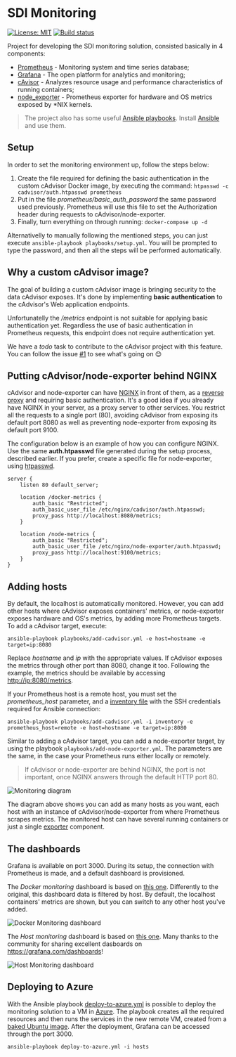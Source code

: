 # SDI Monitoring

[![License: MIT](https://img.shields.io/badge/License-MIT-yellow.svg)](https://opensource.org/licenses/MIT) [![Build status](https://travis-ci.org/savvydatainsights/monitoring.svg?branch=master)](https://travis-ci.org/savvydatainsights/monitoring)

Project for developing the SDI monitoring solution, consisted basically in 4 components:

- [Prometheus](https://prometheus.io) - Monitoring system and time series database;
- [Grafana](https://grafana.com) - The open platform for analytics and monitoring;
- [cAvisor](https://github.com/google/cadvisor) - Analyzes resource usage and performance characteristics of running containers;
- [node_exporter](https://github.com/prometheus/node_exporter) - Prometheus exporter for hardware and OS metrics exposed by *NIX kernels.

> The project also has some useful [Ansible playbooks](playbooks). Install [Ansible](https://www.ansible.com) and use them.

## Setup

In order to set the monitoring environment up, follow the steps below:

1. Create the file required for defining the basic authentication in the custom cAdvisor Docker image, by executing the command: `htpasswd -c cadvisor/auth.htpasswd prometheus`
2. Put in the file *prometheus/basic_auth_password* the same password used previously. Prometheus will use this file to set the Authorization header during requests to cAdvisor/node-exporter.
3. Finally, turn everything on through running: `docker-compose up -d`

Alternativelly to manually following the mentioned steps, you can just execute `ansible-playbook playbooks/setup.yml`. You will be prompted to type the password, and then all the steps will be performed automatically.

## Why a custom cAdvisor image?

The goal of building a custom cAdvisor image is bringing security to the data cAdvisor exposes. It's done by implementing **basic authentication** to the cAdvisor's Web application endpoints.

Unfortunatelly the */metrics* endpoint is not suitable for applying basic authentication yet. Regardless the use of basic authentication in Prometheus requests, this endpoint does not require authentication yet.

We have a *todo* task to contribute to the cAdvisor project with this feature. You can follow the issue [#1](https://github.com/savvydatainsights/monitoring/issues/1) to see what's going on :blush:

## Putting cAdvisor/node-exporter behind NGINX

cAdvisor and node-exporter can have [NGINX](https://www.nginx.com) in front of them, as a [reverse proxy](https://en.wikipedia.org/wiki/Reverse_proxy) and requiring basic authentication. It's a good idea if you already have NGINX in your server, as a proxy server to other services. You restrict all the requests to a single port (80), avoiding cAdvisor from exposing its default port 8080 as well as preventing node-exporter from exposing its default port 9100.

The configuration below is an example of how you can configure NGINX. Use the same **auth.htpasswd** file generated during the setup process, described earlier. If you prefer, create a specific file for node-exporter, using [htpasswd](https://httpd.apache.org/docs/2.4/programs/htpasswd.html).

```nginx
server {
    listen 80 default_server;

    location /docker-metrics {
        auth_basic "Restricted";
        auth_basic_user_file /etc/nginx/cadvisor/auth.htpasswd;
        proxy_pass http://localhost:8080/metrics;
    }

    location /node-metrics {
        auth_basic "Restricted";
        auth_basic_user_file /etc/nginx/node-exporter/auth.htpasswd;
        proxy_pass http://localhost:9100/metrics;
    }
}
```

## Adding hosts

By default, the localhost is automatically monitored. However, you can add other hosts where cAdvisor exposes containers' metrics, or node-exporter exposes hardware and OS's metrics, by adding more Prometheus targets. To add a cAdvisor target, execute:

`ansible-playbook playbooks/add-cadvisor.yml -e host=hostname -e target=ip:8080`

Replace *hostname* and *ip* with the appropriate values. If cAdvisor exposes the metrics through other port than 8080, change it too. Following the example, the metrics should be available by accessing <http://ip:8080/metrics>.

If your Prometheus host is a remote host, you must set the *prometheus_host* parameter, and a [inventory file](https://docs.ansible.com/ansible/latest/user_guide/intro_inventory.html) with the SSH credentials required for Ansible connection:

`ansible-playbook playbooks/add-cadvisor.yml -i inventory -e prometheus_host=remote -e host=hostname -e target=ip:8080`

Similar to adding a cAdvisor target, you can add a node-exporter target, by using the playbook `playbooks/add-node-exporter.yml`. The parameters are the same, in the case your Prometheus runs either locally or remotely.

> If cAdvisor or node-exporter are behind NGINX, the port is not important, once NGINX answers through the default HTTP port 80.

![Monitoring diagram](https://dev.savvydatainsights.co.uk/nexus/repository/savvy/files/sdi-monitoring.png)

The diagram above shows you can add as many hosts as you want, each host with an instance of cAdvisor/node-exporter from where Prometheus scrapes metrics. The monitored host can have several running containers or just a single [exporter](https://prometheus.io/docs/instrumenting/exporters) component.

## The dashboards

Grafana is available on port 3000. During its setup, the connection with Prometheus is made, and a default dashboard is provisioned.

The *Docker monitoring* dashboard is based on [this one](https://grafana.com/dashboards/193). Differently to the original, this dashboard data is filtered by host. By default, the localhost containers' metrics are shown, but you can switch to any other host you've added.

![Docker Monitoring dashboard](https://dev.savvydatainsights.co.uk/nexus/repository/savvy/files/docker-dashboard.png)

The *Host monitoring* dashboard is based on [this one](https://grafana.com/dashboards/6014). Many thanks to the community for sharing excellent dasboards on <https://grafana.com/dashboards>!

![Host Monitoring dashboard](https://dev.savvydatainsights.co.uk/nexus/repository/savvy/files/host-dashboard.png)

## Deploying to Azure

With the Ansible playbook [deploy-to-azure.yml](deploy-to-azure.yml) is possible to deploy the monitoring solution to a VM in [Azure](https://azure.microsoft.com). The playbook creates all the required resources and then runs the services in the new remote VM, created from a [baked Ubuntu image](https://github.com/savvydatainsights/ubuntu). After the deployment, Grafana can be accessed through the port 3000.

`ansible-playbook deploy-to-azure.yml -i hosts`
